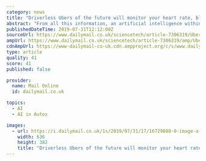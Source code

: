 ```yaml
---
category: news
title: "Driverless Ubers of the future will monitor your heart rate, blood pressure and sweat"
abstract: "From all this information, an artificial intelligence within the vehicle could attempt to use the data to create a more 'satisfying' rider experience. Furthermore, the machine could even ask its passengers how they are feeling or whether they would like th ..."
publishedDateTime: 2019-07-31T12:12:00Z
sourceUrl: https://www.dailymail.co.uk/sciencetech/article-7306319/Uber-plans-self-driving-cars-monitor-passenger-vitals-ensure-satisfying-trip.html
ampUrl: https://www.dailymail.co.uk/sciencetech/article-7306319/amp/Uber-plans-self-driving-cars-monitor-passenger-vitals-ensure-satisfying-trip.html
cdnAmpUrl: https://www-dailymail-co-uk.cdn.ampproject.org/c/s/www.dailymail.co.uk/sciencetech/article-7306319/amp/Uber-plans-self-driving-cars-monitor-passenger-vitals-ensure-satisfying-trip.html
type: article
quality: 41
score: 41
published: false

provider:
  name: Mail Online
  id: dailymail.co.uk

topics:
  - AI
  - AI in Autos

images:
  - url: https://i.dailymail.co.uk/1s/2019/07/31/17/16729880-0-image-a-23_1564590076359.jpg
    width: 636
    height: 382
    title: "Driverless Ubers of the future will monitor your heart rate, blood pressure and sweat"
---
```

